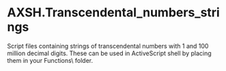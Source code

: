 # AXSH.Transcendental_numbers_strings
Script files containing strings of transcendental numbers with 1 and 100 million decimal digits.
These can be used in ActiveScript shell by placing them in your Functions\ folder.
